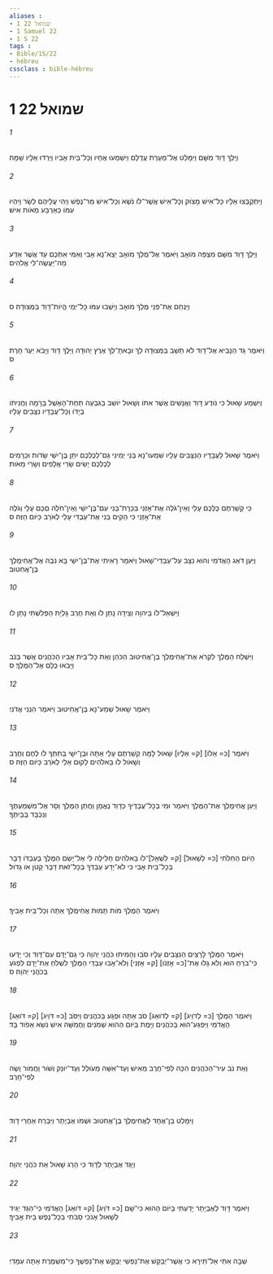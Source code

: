 ```yaml
---
aliases : 
- 1 שמואל 22
- 1 Samuel 22
- 1 S 22
tags : 
- Bible/1S/22
- hébreu
cssclass : bible-hébreu
---
```


# 1 שמואל 22

###### 1
וַיֵּלֶךְ דָּוִד מִשָּׁם וַיִּמָּלֵט אֶל־מְעָרַת עֲדֻלָּם וַיִּשְׁמְעוּ אֶחָיו וְכָל־בֵּית אָבִיו וַיֵּרְדוּ אֵלָיו שָׁמָּה׃
###### 2
וַיִּתְקַבְּצוּ אֵלָיו כָּל־אִישׁ מָצֹוק וְכָל־אִישׁ אֲשֶׁר־לֹו נֹשֶׁא וְכָל־אִישׁ מַר־נֶפֶשׁ וַיְהִי עֲלֵיהֶם לְשָׂר וַיִּהְיוּ עִמֹּו כְּאַרְבַּע מֵאֹות אִישׁ׃
###### 3
וַיֵּלֶךְ דָּוִד מִשָּׁם מִצְפֵּה מֹואָב וַיֹּאמֶר אֶל־מֶלֶךְ מֹואָב יֵצֵא־נָא אָבִי וְאִמִּי אִתְּכֶם עַד אֲשֶׁר אֵדַע מַה־יַּעֲשֶׂה־לִּי אֱלֹהִים׃
###### 4
וַיַּנְחֵם אֶת־פְּנֵי מֶלֶךְ מֹואָב וַיֵּשְׁבוּ עִמֹּו כָּל־יְמֵי הֱיֹות־דָּוִד בַּמְּצוּדָה׃ ס
###### 5
וַיֹּאמֶר גָּד הַנָּבִיא אֶל־דָּוִד לֹא תֵשֵׁב בַּמְּצוּדָה לֵךְ וּבָאתָ־לְּךָ אֶרֶץ יְהוּדָה וַיֵּלֶךְ דָּוִד וַיָּבֹא יַעַר חָרֶת׃ ס
###### 6
וַיִּשְׁמַע שָׁאוּל כִּי נֹודַע דָּוִד וַאֲנָשִׁים אֲשֶׁר אִתֹּו וְשָׁאוּל יֹושֵׁב בַּגִּבְעָה תַּחַת־הָאֶשֶׁל בָּרָמָה וַחֲנִיתֹו בְיָדֹו וְכָל־עֲבָדָיו נִצָּבִים עָלָיו׃
###### 7
וַיֹּאמֶר שָׁאוּל לַעֲבָדָיו הַנִּצָּבִים עָלָיו שִׁמְעוּ־נָא בְּנֵי יְמִינִי גַּם־לְכֻלְּכֶם יִתֵּן בֶּן־יִשַׁי שָׂדֹות וּכְרָמִים לְכֻלְּכֶם יָשִׂים שָׂרֵי אֲלָפִים וְשָׂרֵי מֵאֹות׃
###### 8
כִּי קְשַׁרְתֶּם כֻּלְּכֶם עָלַי וְאֵין־גֹּלֶה אֶת־אָזְנִי בִּכְרָת־בְּנִי עִם־בֶּן־יִשַׁי וְאֵין־חֹלֶה םִכֶּם עָלַי וְגֹלֶה אֶת־אָזְנִי כִּי הֵקִים בְּנִי אֶת־עַבְדִּי עָלַי לְאֹרֵב כַּיֹּום הַזֶּה׃ ס
###### 9
וַיַּעַן דֹּאֵג הָאֲדֹמִי וְהוּא נִצָּב עַל־עַבְדֵי־שָׁאוּל וַיֹּאמַר רָאִיתִי אֶת־בֶּן־יִשַׁי בָּא נֹבֶה אֶל־אֲחִימֶלֶךְ בֶּן־אֲחִטוּב׃
###### 10
וַיִּשְׁאַל־לֹו בַּיהוָה וְצֵידָה נָתַן לֹו וְאֵת חֶרֶב גָּלְיָת הַפְּלִשְׁתִּי נָתַן לֹו׃
###### 11
וַיִּשְׁלַח הַמֶּלֶךְ לִקְרֹא אֶת־אֲחִימֶלֶךְ בֶּן־אֲחִיטוּב הַכֹּהֵן וְאֵת כָּל־בֵּית אָבִיו הַכֹּהֲנִים אֲשֶׁר בְּנֹב וַיָּבֹאוּ כֻלָּם אֶל־הַמֶּלֶךְ׃ ס
###### 12
וַיֹּאמֶר שָׁאוּל שְׁמַע־נָא בֶּן־אֲחִיטוּב וַיֹּאמֶר הִנְנִי אֲדֹנִי׃
###### 13
וַיֹּאמֶר [כ= אֵלֹו] [ק= אֵלָיו] שָׁאוּל לָמָּה קְשַׁרְתֶּם עָלַי אַתָּה וּבֶן־יִשָׁי בְּתִתְּךָ לֹו לֶחֶם וְחֶרֶב וְשָׁאֹול לֹו בֵּאלֹהִים לָקוּם אֵלַי לְאֹרֵב כַּיֹּום הַזֶּה׃ ס
###### 14
וַיַּעַן אֲחִימֶלֶךְ אֶת־הַמֶּלֶךְ וַיֹּאמַר וּמִי בְכָל־עֲבָדֶיךָ כְּדָוִד נֶאֱמָן וַחֲתַן הַמֶּלֶךְ וְסָר אֶל־מִשְׁמַעְתֶּךָ וְנִכְבָּד בְּבֵיתֶךָ׃
###### 15
הַיֹּום הַחִלֹּתִי [כ= לְשָׁאוּל] [ק= לִשְׁאָל]־לֹו בֵאלֹהִים חָלִילָה לִּי אַל־יָשֵׂם הַמֶּלֶךְ בְּעַבְדֹּו דָבָר בְּכָל־בֵּית אָבִי כִּי לֹא־יָדַע עַבְדְּךָ בְּכָל־זֹאת דָּבָר קָטֹן אֹו גָדֹול׃
###### 16
וַיֹּאמֶר הַמֶּלֶךְ מֹות תָּמוּת אֲחִימֶלֶךְ אַתָּה וְכָל־בֵּית אָבִיךָ׃
###### 17
וַיֹּאמֶר הַמֶּלֶךְ לָרָצִים הַנִּצָּבִים עָלָיו סֹבּוּ וְהָמִיתוּ כֹּהֲנֵי יְהוָה כִּי גַם־יָדָם עִם־דָּוִד וְכִי יָדְעוּ כִּי־בֹרֵחַ הוּא וְלֹא גָלוּ אֶת־[כ= אָזְנֹו] [ק= אָזְנִי] וְלֹא־אָבוּ עַבְדֵי הַמֶּלֶךְ לִשְׁלֹחַ אֶת־יָדָם לִפְגֹעַ בְּכֹהֲנֵי יְהוָה׃ ס
###### 18
וַיֹּאמֶר הַמֶּלֶךְ [כ= לְדֹוֵיג] [ק= לְדֹואֵג] סֹב אַתָּה וּפְגַע בַּכֹּהֲנִים וַיִּסֹּב [כ= דֹּוֵיג] [ק= דֹּואֵג] הָאֲדֹמִי וַיִּפְגַּע־הוּא בַּכֹּהֲנִים וַיָּמֶת בַּיֹּום הַהוּא שְׁמֹנִים וַחֲמִשָּׁה אִישׁ נֹשֵׂא אֵפֹוד בָּד׃
###### 19
וְאֵת נֹב עִיר־הַכֹּהֲנִים הִכָּה לְפִי־חֶרֶב מֵאִישׁ וְעַד־אִשָּׁה מֵעֹולֵל וְעַד־יֹונֵק וְשֹׁור וַחֲמֹור וָשֶׂה לְפִי־חָרֶב׃
###### 20
וַיִּמָּלֵט בֵּן־אֶחָד לַאֲחִימֶלֶךְ בֶּן־אֲחִטוּב וּשְׁמֹו אֶבְיָתָר וַיִּבְרַח אַחֲרֵי דָוִד׃
###### 21
וַיַּגֵּד אֶבְיָתָר לְדָוִד כִּי הָרַג שָׁאוּל אֵת כֹּהֲנֵי יְהוָה׃
###### 22
וַיֹּאמֶר דָּוִד לְאֶבְיָתָר יָדַעְתִּי בַּיֹּום הַהוּא כִּי־שָׁם [כ= דֹּוֵיג] [ק= דֹּואֵג] הָאֲדֹמִי כִּי־הַגֵּד יַגִּיד לְשָׁאוּל אָנֹכִי סַבֹּתִי בְּכָל־נֶפֶשׁ בֵּית אָבִיךָ׃
###### 23
שְׁבָה אִתִּי אַל־תִּירָא כִּי אֲשֶׁר־יְבַקֵּשׁ אֶת־נַפְשִׁי יְבַקֵּשׁ אֶת־נַפְשֶׁךָ כִּי־מִשְׁמֶרֶת אַתָּה עִמָּדִי׃

